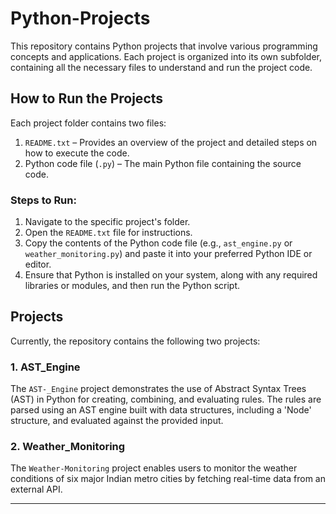 # Python-Projects

This repository contains Python projects that involve various programming concepts and applications. Each project is organized into its own subfolder, containing all the necessary files to understand and run the project code.

## How to Run the Projects

Each project folder contains two files:
1. `README.txt` – Provides an overview of the project and detailed steps on how to execute the code.
2. Python code file (`.py`) – The main Python file containing the source code.

### Steps to Run:
1. Navigate to the specific project's folder.
2. Open the `README.txt` file for instructions.
3. Copy the contents of the Python code file (e.g., `ast_engine.py` or `weather_monitoring.py`) and paste it into your preferred Python IDE or editor.
4. Ensure that Python is installed on your system, along with any required libraries or modules, and then run the Python script.

## Projects

Currently, the repository contains the following two projects:

### 1. AST_Engine
The `AST-_Engine` project demonstrates the use of Abstract Syntax Trees (AST) in Python for creating, combining, and evaluating rules. The rules are parsed using an AST engine built with data structures, including a 'Node' structure, and evaluated against the provided input.

### 2. Weather_Monitoring
The `Weather-Monitoring` project enables users to monitor the weather conditions of six major Indian metro cities by fetching real-time data from an external API.

---
